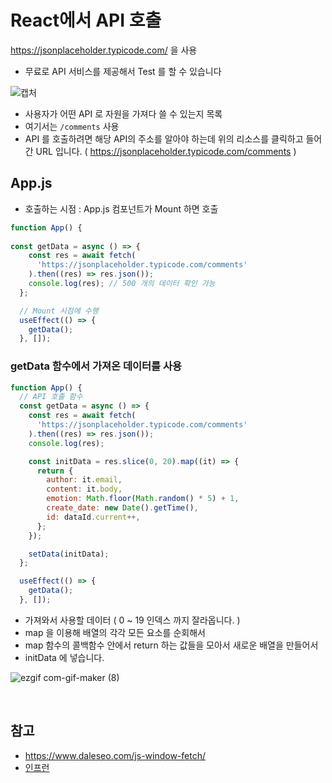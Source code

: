 # React에서 API 호출

https://jsonplaceholder.typicode.com/ 을 사용

- 무료로 API 서비스를 제공해서 Test 를 할 수 있습니다

![캡처](https://user-images.githubusercontent.com/87301268/162377991-87b57d9f-9869-4647-b10b-4eea90222a03.JPG)

- 사용자가 어떤 API 로 자원을 가져다 쓸 수 있는지 목록
- 여기서는 `/comments` 사용
- API 를 호출하려면 해당 API의 주소를 알아야 하는데 위의 리소스를 클릭하고 들어간 URL 입니다.
( https://jsonplaceholder.typicode.com/comments )


## App.js
- 호출하는 시점 : App.js 컴포넌트가 Mount 하면 호출
```js
function App() {
  
const getData = async () => {
    const res = await fetch(
      'https://jsonplaceholder.typicode.com/comments'
    ).then((res) => res.json());
    console.log(res); // 500 개의 데이터 확인 가능
  };

  // Mount 시점에 수행
  useEffect(() => {
    getData();
  }, []);
```

### getData 함수에서 가져온 데이터를 사용
```js
function App() {
  // API 호출 함수
  const getData = async () => {
    const res = await fetch(
      'https://jsonplaceholder.typicode.com/comments'
    ).then((res) => res.json());
    console.log(res);

    const initData = res.slice(0, 20).map((it) => {
      return {
        author: it.email,
        content: it.body,
        emotion: Math.floor(Math.random() * 5) + 1,
        create_date: new Date().getTime(),
        id: dataId.current++,
      };
    });

    setData(initData);
  };

  useEffect(() => {
    getData();
  }, []);
```
 - 가져와서 사용할 데이터 ( 0 ~ 19 인덱스 까지 잘라옵니다. )
 - map 을 이용해 배열의 각각 모든 요소를 순회해서 
 - map 함수의 콜백함수 안에서 return 하는 값들을 모아서 새로운 배열을 만들어서
 - initData 에 넣습니다.

![ezgif com-gif-maker (8)](https://user-images.githubusercontent.com/87301268/162386317-03efe777-d949-4d88-a74a-cedab83b675c.gif)



<br>

## 참고
- https://www.daleseo.com/js-window-fetch/
- [인프런](https://www.inflearn.com/course/%ED%95%9C%EC%9E%85-%EB%A6%AC%EC%95%A1%ED%8A%B8/dashboard)